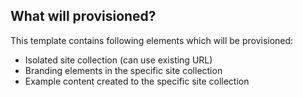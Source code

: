 ## What will provisioned?

This template contains following elements which will be provisioned:

- Isolated site collection (can use existing URL)
- Branding elements in the specific site collection
- Example content created to the specific site collection